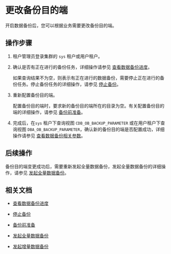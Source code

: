 # 更改备份目的端

开启数据备份后，您可以根据业务需要更改备份目的端。

## 操作步骤

1. 租户管理员登录集群的 `sys` 租户或用户租户。

2. 确认是否有正在进行的备份任务，详细操作请参见 [查看数据备份进度](500.view-data-backup-progress.md)。

   如果查询结果不为空，则表示有正在进行的数据备份，需要停止正在进行的备份任务。停止备份任务的详细操作，请参见 [停止备份](400.stop-data-backup.md)。

3. 重新配置备份目的端。

   配置备份目的端时，要求新的备份目的端所在的目录为空。有关配置备份目的端的详细操作，请参见 [备份前准备](100.preparation-before-data-backup.md)。
   
4. 完成后，在`sys` 租户下查询视图 `CDB_OB_BACKUP_PARAMETER` 或在用户租户下查询视图 `DBA_OB_BACKUP_PARAMETER`，确认新的备份目的端是否配置成功，详细操作请参见 [查看数据备份相关参数](700.parameters-of-data-backup.md)。

## 后续操作

备份目的端变更成功后，需要重新发起全量数据备份，发起全量数据备份的详细操作，请参见 [发起全量数据备份](200.initiate-full-data-backup.md)。

## 相关文档

* [查看数据备份进度](500.view-data-backup-progress.md)

* [停止备份](400.stop-data-backup.md)

* [备份前准备](100.preparation-before-data-backup.md)

* [发起全量数据备份](200.initiate-full-data-backup.md)

* [发起增量数据备份](300.initiate-incremental-data-backup.md)